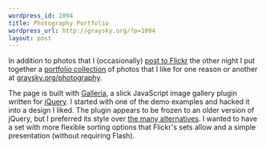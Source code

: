 ```yaml
--- 
wordpress_id: 1094
title: Photography Portfolio
wordpress_url: http://graysky.org/?p=1094
layout: post
---
```

In addition to photos that I (occasionally) <a href="http://www.flickr.com/photos/downtree">post to Flickr</a> the other night I put together a <a href="http://graysky.org/photography/">portfolio collection</a> of photos that I like for one reason or another at <a href="http://graysky.org/photography/">graysky.org/photography</a>.

The page is built with <a href="http://devkick.com/lab/galleria/">Galleria</a>, a slick JavaScript image gallery plugin written for <a href="http://jquery.com/">jQuery</a>. I started with one of the demo examples and hacked it into a design I liked. The plugin appears to be frozen to an older version of jQuery, but I preferred its style over <a href="http://blueprintds.com/2009/01/20/top-14-jquery-photo-slideshow-gallery-plugins/">the many alternatives</a>. I wanted to have a set with more flexible sorting options that Flickr's sets allow and a simple presentation (without requiring Flash).

  
